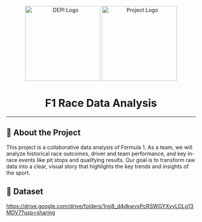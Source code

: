 <p align="center">
  <img src="https://depi.gov.eg/assets/images/proAr.png" alt="DEPI Logo" width="200"/>
  <img src="https://upload.wikimedia.org/wikipedia/commons/thumb/3/33/F1.svg/2560px-F1.svg.png" alt="Project Logo" width="200"/>
</p>

<h1 align="center">F1 Race Data Analysis</h1>

---

## 🚀 About the Project
This project is a collaborative data analysis of Formula 1. As a team, we will analyze historical race outcomes, driver and team performance, and key in-race events like pit stops and qualifying results. Our goal is to transform raw data into a clear, visual story that highlights the key trends and insights of the sport.

## 📂 Dataset
https://drive.google.com/drive/folders/1roj8_d4dkwvxPcRSWGYXyyLDLg13MDV7?usp=sharing
